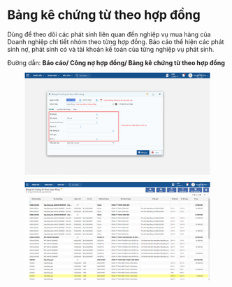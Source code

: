 # Bảng kê chứng từ theo hợp đồng

Dùng để theo dõi các phát sinh liên quan đến nghiệp vụ mua hàng của Doanh nghiệp chi tiết nhóm theo từng hợp đồng. Báo cáo thể hiện các phát sinh nợ, phát sinh có và tài khoản kế toán của từng nghiệp vụ phát sinh.

Đường dẫn: **Báo cáo/ Công nợ hợp đồng/ Bảng kê chứng từ theo hợp đồng**

<figure><img src="../../../.gitbook/assets/Bảng kê chứng từ theo đối tượng.png" alt=""><figcaption></figcaption></figure>

<figure><img src="../../../.gitbook/assets/image (68).png" alt=""><figcaption></figcaption></figure>
